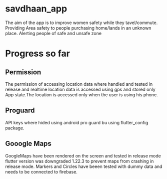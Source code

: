 # savdhaan_app

The aim of the app is to improve women safety while they tavel/commute.
Providing Area safety to people purchasing home/lands in an unknown place.
Alerting people of safe and unsafe zone

# Progress so far

## Permission
The permission of accessing location data where handled and tested in release and realtime location data is accessed using gps and stored only App state.The location is accessed only when the user is using his phone.
## Proguard
API keys where hided using android pro guard bu using flutter_config package.

## Gooogle Maps
GoogleMaps have been rendered on the screen and tested in release mode flutter version was downgraded 1.22.3 to prevent maps from crashing in release mode.
Markers and Circles have beeen tested with dummy data and needs to be connected to firebase.


